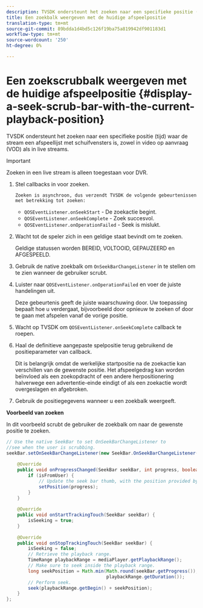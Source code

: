 ```yaml
---
description: TVSDK ondersteunt het zoeken naar een specifieke positie (tijd) waar de stream een afspeellijst met schuifvensters is, zowel in video op aanvraag (VOD) als in live streams.
title: Een zoekbalk weergeven met de huidige afspeelpositie
translation-type: tm+mt
source-git-commit: 89bdda1d4bd5c126f19ba75a819942df901183d1
workflow-type: tm+mt
source-wordcount: '250'
ht-degree: 0%

---
```



# Een zoekscrubbalk weergeven met de huidige afspeelpositie {#display-a-seek-scrub-bar-with-the-current-playback-position}

TVSDK ondersteunt het zoeken naar een specifieke positie (tijd) waar de stream een afspeellijst met schuifvensters is, zowel in video op aanvraag (VOD) als in live streams.

>[!IMPORTANT]
>
>Zoeken in een live stream is alleen toegestaan voor DVR.

1. Stel callbacks in voor zoeken.

       Zoeken is asynchroon, dus verzendt TVSDK de volgende gebeurtenissen met betrekking tot zoeken:
   
   * `QOSEventListener.onSeekStart` - De zoekactie begint.
   * `QOSEventListener.onSeekComplete` - Zoek succesvol.
   * `QOSEventListener.onOperationFailed` - Seek is mislukt.

1. Wacht tot de speler zich in een geldige staat bevindt om te zoeken.

   Geldige statussen worden BEREID, VOLTOOID, GEPAUZEERD en AFGESPEELD.

1. Gebruik de native zoekbalk om `OnSeekBarChangeListener` in te stellen om te zien wanneer de gebruiker scrubt.
1. Luister naar `QOSEventListener.onOperationFailed` en voer de juiste handelingen uit.

   Deze gebeurtenis geeft de juiste waarschuwing door. Uw toepassing bepaalt hoe u verdergaat, bijvoorbeeld door opnieuw te zoeken of door te gaan met afspelen vanaf de vorige positie.

1. Wacht op TVSDK om `QOSEventListener.onSeekComplete` callback te roepen.
1. Haal de definitieve aangepaste spelpositie terug gebruikend de positieparameter van callback.

   Dit is belangrijk omdat de werkelijke startpositie na de zoekactie kan verschillen van de gewenste positie. Het afspeelgedrag kan worden beïnvloed als een zoekopdracht of een andere herpositionering halverwege een advertentie-einde eindigt of als een zoekactie wordt overgeslagen en afgebroken.

1. Gebruik de positiegegevens wanneer u een zoekbalk weergeeft.

<!--<a id="example_9657AA855B6A4355B0E7D854596FFB54"></a>-->

**Voorbeeld van zoeken**

In dit voorbeeld scrubt de gebruiker de zoekbalk om naar de gewenste positie te zoeken.

```java
// Use the native SeekBar to set OnSeekBarChangeListener to  
//see when the user is scrubbing. 
seekBar.setOnSeekBarChangeListener(new SeekBar.OnSeekBarChangeListener() { 
 
    @Override 
    public void onProgressChanged(SeekBar seekBar, int progress, boolean isFromUser) { 
        if (isFromUser) {  
            // Update the seek bar thumb, with the position provided by the user. 
            setPosition(progress); 
        } 
    } 
 
    @Override 
    public void onStartTrackingTouch(SeekBar seekBar) { 
        isSeeking = true; 
    } 
 
    @Override 
    public void onStopTrackingTouch(SeekBar seekBar) { 
        isSeeking = false; 
        // Retrieve the playback range. 
        TimeRange playbackRange = mediaPlayer.getPlaybackRange(); 
        // Make sure to seek inside the playback range. 
        long seekPosition = Math.min(Math.round(seekBar.getProgress()),  
                                     playbackRange.getDuration()); 
        // Perform seek. 
        seek(playbackRange.getBegin() + seekPosition); 
    } 
}; 
```

